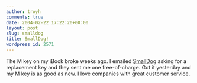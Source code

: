 ```yaml
---
author: troyh
comments: true
date: 2004-02-22 17:22:20+00:00
layout: post
slug: smalldog
title: SmallDog!
wordpress_id: 2571
---
```


The M key on my iBook broke weeks ago. I emailed [SmallDog](http://www.smalldog.com/) asking for a replacement key and they sent me one free-of-charge. Got it yesterday and my M key is as good as new. I love companies with great customer service.
